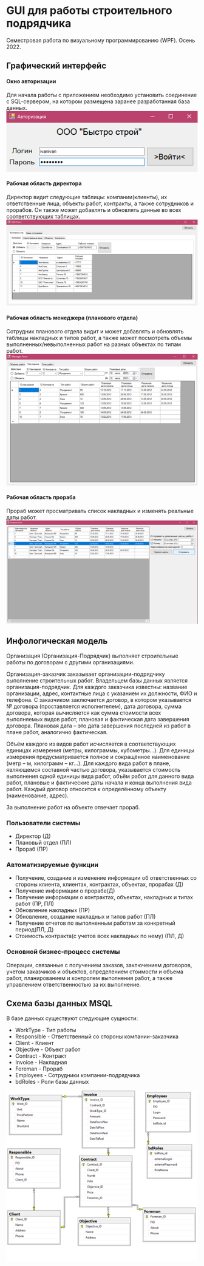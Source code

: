 # GUI для работы строительного подрядчика
Семестровая работа по визуальному программированию (WPF). Осень 2022.
## Графический интерфейс
#### Окно авторизации
Для начала работы с приложением необходимо установить соединение с SQL-сервером, на котором размещена заранее разработанная база данных.
![part](./imgs/login.png)
#### Рабочая область директора
Директор видит следующие таблицы: компании(клиенты), их ответственные лица, объекты работ, контракты, а также сотрудников и прорабов. Он также может добавлять и обновлять данные во всех соответствующих таблицах.
![part](./imgs/CEO.png)
#### Рабочая область менеджера (планового отдела)
Сотрудник планового отдела видит и может добавлять и обновлять таблицы накладных и типов работ, а также может посмотреть объемы выполненных/невыполненных работ на разных объектах по типам работ.
![part](./imgs/manager.png)
#### Рабочая область прораба
Прораб может просматривать список накладных и изменять реальные даты работ.
![part](./imgs/foreman.png)
## Инфологическая модель
Организация (Организация-Подрядчик) выполняет строительные работы по договорам с другими организациями. 

Организация-заказчик заказывает организации-подрядчику выполнение строительных работ. Владельцем базы данных является организация-подрядчик. Для каждого заказчика известны: название организации, адрес, контактные лица с указанием их должности, ФИО и телефона. С заказчиком заключается договор, в котором указывается № договора (проставляется исполнителем), дата договора, сумма договора, которая вычисляется как сумма стоимости всех выполняемых видов работ, плановая и фактическая дата завершения договора. Плановая дата – это дата завершения последней из работ в плане работ, аналогично фактическая.

Объём каждого из видов работ исчисляется в соответствующих единицах измерения (метры, килограммы, кубометры…). Для единицы измерения предусматривается полное и сокращённое наименование (метр – м, килограмм – кг…). Для каждого вида работ в плане, являющемся составной частью договора, указывается стоимость выполнения одной единицы вида работ, объём работ для данного вида работ, плановые и фактические даты начала и конца выполнения вида работ. Каждый договор относится к определённому объекту (наименование, адрес). 

За выполнение работ на объекте отвечает прораб.
### Пользователи системы
- Директор (Д)
- Плановый отдел (ПЛ)
- Прораб (ПР)

### Автоматизируемые функции
- Получение, создание и изменение информации об ответственных со стороны клиента, клиентах, контрактах, объектах, прорабах (Д) 
- Получение информации о прорабе(Д)
- Получение информации о контрактах, объектах, накладных и типах работ (ПР, ПЛ)
- Обновление накладных (ПР)
- Обновление, создание накладных и типов работ (ПЛ)
- Получение отчетов по выполненным работам за конкретный период(ПЛ, Д)
- Стоимость контракта(с учетов всех накладных по нему) (ПЛ, Д)

### Основной бизнес-процесс системы
Операции, связанные с получением заказов, заключением договоров, учетом заказчиков и объектов, определением стоимости и объема работ, планированием и контролем выполнения работ, а также управлением ответственностью за их выполнение.

## Схема базы данных MSQL
В базе данных существуют следующие сущности:
- WorkType - Тип работы
- Responsible - Ответственный со стороны компании-заказчика
- Client - Клиент
- Objective - Объект работ
- Contract - Контракт
- Invoice - Накладная
- Foreman - Прораб
- Employees - Сотрудники компании-подрядчика
- bdRoles - Роли базы данных

![part](./imgs/bd.png)

